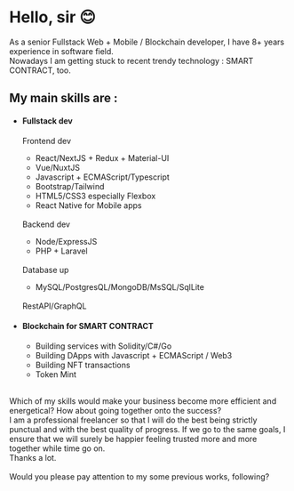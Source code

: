 <h1>Hello, sir 😊</h1>
As a senior Fullstack Web + Mobile / Blockchain developer, I have 8+ years experience in software field.
<br>
Nowadays I am getting stuck to recent trendy technology : SMART CONTRACT, too.
<h2>My main skills are :</h2>
<ul>
  <li>
    <h4>Fullstack dev</h4>
    Frontend dev
  </li>
  <ul>
    <li>React/NextJS + Redux + Material-UI</li>
    <li>Vue/NuxtJS</li>
    <li>Javascript + ECMAScript/Typescript</li>
    <li>Bootstrap/Tailwind</li>
    <li>HTML5/CSS3 especially Flexbox</li>
    <li>React Native for Mobile apps</li>
  </ul>
  <br>
  Backend dev
  <ul>
    <li>Node/ExpressJS</li>
    <li>PHP + Laravel</li>
  </ul> 
  <br>
  Database up
  <ul>
    <li>MySQL/PostgresQL/MongoDB/MsSQL/SqlLite</li>
  </ul>
  <br>
  RestAPI/GraphQL
  <li>
    <h4>Blockchain for SMART CONTRACT</h4>
  </li>
  <ul>
    <li>Building services with Solidity/C#/Go</li>
    <li>Building DApps with Javascript + ECMAScript / Web3</li>
    <li>Building NFT transactions</li>
    <li>Token Mint</li>
  </ul>
 </ul>
 <br>
Which of my skills would make your business become more efficient and energetical? How about going together onto the success?
<br>
I am a professional freelancer so that I will do the best being strictly punctual and with the best quality of progress. If we go to the same goals, I ensure that we will surely be happier feeling trusted more and more together while time go on.
<br>
Thanks a lot.
<br><br>
Would you please pay attention to my some previous works, following?
